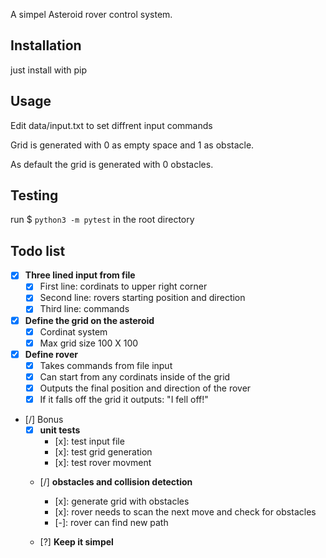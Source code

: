 
A simpel Asteroid rover control system.

## Installation

just install with pip


## Usage

Edit data/input.txt to set diffrent input commands

Grid is generated with 0 as empty space and 1 as obstacle.

As default the grid is generated with 0 obstacles.

## Testing

run $ `python3 -m pytest` in the root directory

## Todo list


- [x] **Three lined input from file**
    - [x] First line: cordinats to upper right corner
    - [x] Second line: rovers starting position and direction
    - [x] Third line: commands
- [x] **Define the grid on the asteroid**
    - [x] Cordinat system
    - [x] Max grid size 100 X 100
- [x] **Define rover**
    - [x] Takes commands from file input
    - [x] Can start from any cordinats inside of the grid
    - [x] Outputs the final position and direction of the rover
    - [x] If it falls off the grid it outputs: "I fell off!"

- [/] Bonus
    - [x] **unit tests**
        - [x]: test input file
        - [x]: test grid generation
        - [x]: test rover movment
    - [/] **obstacles and collision detection**
        - [x]: generate grid with obstacles
        - [x]: rover needs to scan the next move and check for obstacles
        - [-]: rover can find new path

    - [?] **Keep it simpel**
